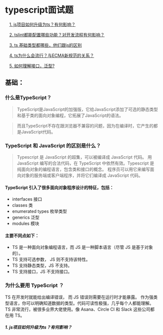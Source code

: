 typescript面试题
====


&emsp;[1. js项目如何升级为ts？有何影响？](#w1)

&emsp;[2. tslint都能配置哪些功能？对开发流程有何影响？](#w2)

&emsp;[3. ts 基础类型都哪些，他们跟js的区别](#w3)

&emsp;[4. ts为什么会流行？与ECMA新规范的关系？](#w4)

&emsp;[5. 如何理解接口，泛型?](#w5)


## 基础：
### 什么是TypeScript？

> TypeScript是JavaScript的加强版，它给JavaScript添加了可选的静态类型和基于类的面向对象编程，它拓展了JavaScript的语法。

> 而且TypeScript不存在跟浏览器不兼容的问题，因为在编译时，它产生的都是JavaScript代码。



### TypeScript 和 JavaScript 的区别是什么？

> Typescript 是 JavaScript 的超集，可以被编译成 JavaScript 代码。 用 JavaScript 编写的合法代码，在 TypeScript 中依然有效。Typescript 是纯面向对象的编程语言，包含类和接口的概念。 程序员可以用它来编写面向对象的服务端或客户端程序，并将它们编译成 JavaScript 代码。

#### TypeScript 引入了很多面向对象程序设计的特征，包括：

- interfaces  接口
- classes  类
- enumerated types 枚举类型
- generics 泛型
- modules 模块

#### 主要不同点如下：

- TS 是一种面向对象编程语言，而 JS 是一种脚本语言（尽管 JS 是基于对象的）。
- TS 支持可选参数， JS 则不支持该特性。
- TS 支持静态类型，JS 不支持。
- TS 支持接口，JS 不支持接口。

### 为什么要用 TypeScript ？
TS 在开发时就能给出编译错误， 而 JS 错误则需要在运行时才能暴露。
作为强类型语言，你可以明确知道数据的类型。代码可读性极强，几乎每个人都能理解。
TS 非常流行，被很多业界大佬使用。像 Asana、Circle CI 和 Slack 这些公司都在用 TS。

<h5 id='w1'>1. js项目如何升级为ts？有何影响？</h5>

